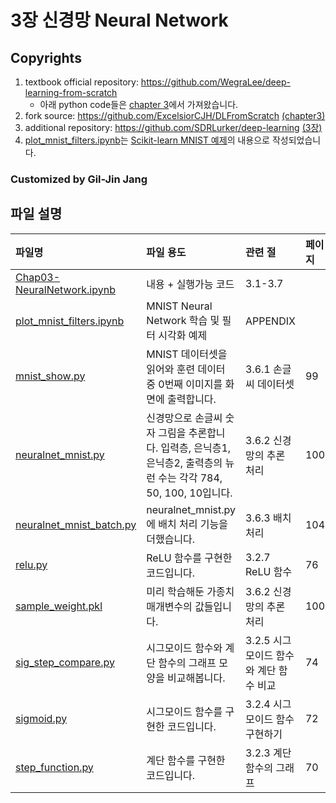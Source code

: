 # 3장 신경망 Neural Network

## Copyrights
1. textbook official repository: https://github.com/WegraLee/deep-learning-from-scratch
    * 아래 python code들은 [chapter 3](https://github.com/WegraLee/deep-learning-from-scratch/tree/master/ch03)에서 가져왔습니다.
1. fork source: https://github.com/ExcelsiorCJH/DLFromScratch [(chapter3)](https://nbviewer.org/github/ExcelsiorCJH/DLFromScratch/blob/master/Chap03-NeuralNetwork/Chap03-NeuralNetwork.ipynb)
1. additional repository: https://github.com/SDRLurker/deep-learning [(3장)](https://nbviewer.org/github/SDRLurker/deep-learning/blob/master/3%EC%9E%A5.ipynb)
1. [plot_mnist_filters.ipynb](plot_mnist_filters.ipynb)는 
[Scikit-learn MNIST 예제](https://scikit-learn.org/stable/auto_examples/neural_networks/plot_mnist_filters.html)의 
내용으로 작성되었습니다.


### Customized by Gil-Jin Jang


## 파일 설명

| 파일명 | 파일 용도 | 관련 절 | 페이지 |
|:--   |:--      |:--    |:--      |
| [Chap03-NeuralNetwork.ipynb](Chap03-NeuralNetwork.ipynb) | 내용 + 실행가능 코드 | 3.1-3.7 | 
| [plot_mnist_filters.ipynb](plot_mnist_filters.ipynb) | MNIST Neural Network 학습 및 필터 시각화 예제 | APPENDIX | 
| [mnist_show.py](https://github.com/WegraLee/deep-learning-from-scratch/blob/master/ch03/mnist_show.py) | MNIST 데이터셋을 읽어와 훈련 데이터 중 0번째 이미지를 화면에 출력합니다. | 3.6.1 손글씨 데이터셋 | 99 |
| [neuralnet_mnist.py](neuralnet_mnist.py) | 신경망으로 손글씨 숫자 그림을 추론합니다. 입력층, 은닉층1, 은닉층2, 출력층의 뉴런 수는 각각 784, 50, 100, 10입니다. | 3.6.2 신경망의 추론 처리 | 100 |
| [neuralnet_mnist_batch.py](https://github.com/WegraLee/deep-learning-from-scratch/blob/master/ch03/mnist_show.py) | neuralnet_mnist.py에 배치 처리 기능을 더했습니다. | 3.6.3 배치 처리 | 104 |
| [relu.py](https://github.com/WegraLee/deep-learning-from-scratch/blob/master/ch03/relu.py) | ReLU 함수를 구현한 코드입니다. | 3.2.7 ReLU 함수 | 76 |
| [sample_weight.pkl](sample_weight.pkl) | 미리 학습해둔 가종치 매개변수의 값들입니다. | 3.6.2 신경망의 추론 처리 | 100 |
| [sig_step_compare.py](https://github.com/WegraLee/deep-learning-from-scratch/blob/master/ch03/sig_step_compare.py) | 시그모이드 함수와 계단 함수의 그래프 모양을 비교해봅니다. | 3.2.5 시그모이드 함수와 계단 함수 비교 | 74 |
| [sigmoid.py](https://github.com/WegraLee/deep-learning-from-scratch/blob/master/ch03/sigmoid.py) | 시그모이드 함수를 구현한 코드입니다. | 3.2.4 시그모이드 함수 구현하기 | 72 |
| [step_function.py](https://github.com/WegraLee/deep-learning-from-scratch/blob/master/ch03/step_function.py) | 계단 함수를 구현한 코드입니다. | 3.2.3 계단 함수의 그래프 | 70 |

